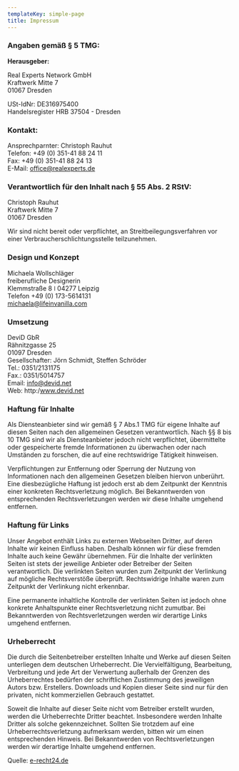 ```yaml
---
templateKey: simple-page
title: Impressum
---
```

### Angaben gemäß § 5 TMG:

**Herausgeber:**

Real Experts Network GmbH\
Kraftwerk Mitte 7\
01067 Dresden

USt-IdNr: DE316975400\
Handelsregister HRB 37504 - Dresden

### Kontakt:

Ansprechparnter: Christoph Rauhut\
Telefon: +49 (0) 351-41 88 24 11\
Fax: +49 (0) 351-41 88 24 13\
E-Mail: office@realexperts.de

### Verantwortlich für den Inhalt nach § 55 Abs. 2 RStV:

Christoph Rauhut\
Kraftwerk Mitte 7\
01067 Dresden

Wir sind nicht bereit oder verpflichtet, an Streitbeilegungsverfahren vor einer
Verbraucherschlichtungsstelle teilzunehmen.

### Design und Konzept
Michaela Wollschläger\
freiberufliche Designerin\
Klemmstraße 8 ǀ 04277 Leipzig\
Telefon +49 (0) 173-5614131\
michaela@lifeinvanilla.com

### Umsetzung 
DeviD GbR\
Rähnitzgasse 25\
01097 Dresden\
Gesellschafter: Jörn Schmidt, Steffen Schröder\
Tel.: 0351/2131175\
Fax.: 0351/5014757\
Email: info@devid.net\
Web: http:/www.devid.net

### Haftung für Inhalte

Als Diensteanbieter sind wir gemäß § 7 Abs.1 TMG für eigene Inhalte auf diesen Seiten
nach den allgemeinen Gesetzen verantwortlich. Nach §§ 8 bis 10 TMG sind wir als
Diensteanbieter jedoch nicht verpflichtet, übermittelte oder gespeicherte fremde Informationen zu
überwachen oder nach Umständen zu forschen, die auf eine rechtswidrige Tätigkeit
hinweisen.

Verpflichtungen zur Entfernung oder Sperrung der Nutzung von Informationen nach
den allgemeinen Gesetzen bleiben hiervon unberührt. Eine diesbezügliche Haftung ist jedoch
erst ab dem Zeitpunkt der Kenntnis einer konkreten Rechtsverletzung möglich. Bei Bekanntwerden
von entsprechenden Rechtsverletzungen werden wir diese Inhalte umgehend entfernen.

### Haftung für Links

Unser Angebot enthält Links zu externen Webseiten Dritter, auf
deren Inhalte wir keinen Einfluss haben. Deshalb können wir für diese fremden Inhalte auch
keine Gewähr übernehmen. Für die Inhalte der verlinkten Seiten ist stets der jeweilige
Anbieter oder Betreiber der Seiten verantwortlich. Die verlinkten Seiten wurden zum Zeitpunkt der
Verlinkung auf mögliche Rechtsverstöße überprüft. Rechtswidrige Inhalte
waren zum Zeitpunkt der Verlinkung nicht erkennbar.

Eine permanente inhaltliche Kontrolle der
verlinkten Seiten ist jedoch ohne konkrete Anhaltspunkte einer Rechtsverletzung nicht zumutbar. Bei
Bekanntwerden von Rechtsverletzungen werden wir derartige Links umgehend entfernen.

### Urheberrecht

Die durch die Seitenbetreiber erstellten Inhalte und Werke auf diesen Seiten
unterliegen dem deutschen Urheberrecht. Die Vervielfältigung, Bearbeitung, Verbreitung und jede
Art der Verwertung außerhalb der Grenzen des Urheberrechtes bedürfen der schriftlichen
Zustimmung des jeweiligen Autors bzw. Erstellers. Downloads und Kopien dieser Seite sind nur für
den privaten, nicht kommerziellen Gebrauch gestattet.

Soweit die Inhalte auf dieser Seite nicht
vom Betreiber erstellt wurden, werden die Urheberrechte Dritter beachtet. Insbesondere werden Inhalte
Dritter als solche gekennzeichnet. Sollten Sie trotzdem auf eine Urheberrechtsverletzung aufmerksam
werden, bitten wir um einen entsprechenden Hinweis. Bei Bekanntwerden von Rechtsverletzungen
werden wir derartige Inhalte umgehend entfernen.

Quelle: [e-recht24.de](https://www.erecht24.de)

